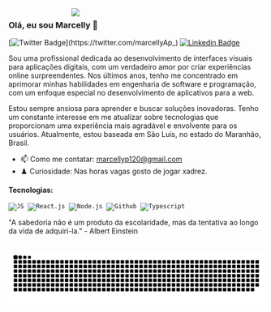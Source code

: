 <img align="right" src="https://github.com/GisellyPereira/GisellyPereira/assets/116305443/38458bc2-5d1e-453f-83fb-7ccbbdf7ed92" width="380"  />

### Olá, eu sou Marcelly 👋 
 [![Twitter Badge](https://img.shields.io/badge/-@marcellyAp_-4B0082?style=flat-square&labelColor=4B0082&logo=twitter&logoColor=white&link=https://twitter.com/marcellyAp_)](https://twitter.com/marcellyAp_) [![Linkedin Badge](https://img.shields.io/badge/-Marcelly%20Pereira-4B0082?style=flat-square&logo=Linkedin&logoColor=white&link=https://www.linkedin.com/in/marcelly-pereira/)](https://www.linkedin.com/in/marcelly-pereira/)


Sou uma profissional dedicada ao desenvolvimento de interfaces visuais para aplicações digitais, com um verdadeiro amor por criar experiências online surpreendentes. Nos últimos anos, tenho me concentrado em aprimorar minhas habilidades em engenharia de software e programação, com um enfoque especial no desenvolvimento de aplicativos para a web.

Estou sempre ansiosa para aprender e buscar soluções inovadoras. Tenho um constante interesse em me atualizar sobre tecnologias que proporcionam uma experiência mais agradável e envolvente para os usuários. Atualmente, estou baseada em São Luís, no estado do Maranhão, Brasil.

- 📫 Como me contatar: marcellyp120@gmail.com
- ♟️ Curiosidade: Nas horas vagas gosto de jogar xadrez.


 **Tecnologias:**
<p align="left">
  <code><img src="https://user-images.githubusercontent.com/51785898/91357834-3eb8df00-e7c8-11ea-9936-0ce666ac2a11.png" alt="JS" width="38" height="38"/></code>&nbsp;
  <code><img src="https://user-images.githubusercontent.com/51785898/91357843-411b3900-e7c8-11ea-8161-3e8191a6cde2.png" alt="React.js" width="45" height="38"/></code>&nbsp;
  <code><img src="http://abneroliveira.eti.br/wp-content/uploads/2020/01/nodejs-logo-png-node-js-development-296.png" alt="Node.js" width="38" height="38"/></code>&nbsp; 
  <code><img src="https://user-images.githubusercontent.com/51785898/91358353-0cf44800-e7c9-11ea-9a54-0a988aa2837c.png" alt="Github" width="38" height="38"/></code>&nbsp;
  <code><img src="https://user-images.githubusercontent.com/51785898/91358426-3319e800-e7c9-11ea-9df0-b5a207cecfce.png" alt="Typescript" width="38" height="38"/></code>&nbsp;
 </p>
 
 
 "A sabedoria não é um produto da escolaridade, mas da tentativa ao longo da vida de adquiri-la." - Albert Einstein
   

   
  
##

![snake gif](https://github.com/MarcellyP/MarcellyP/blob/output/github-contribution-grid-snake.svg)
  
